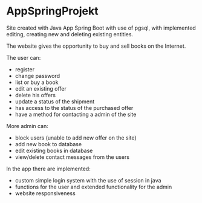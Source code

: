 # AppSpringProjekt
Site created with Java App Spring Boot with use of pgsql, with implemented editing, creating new and deleting existing entities.

The website gives the opportunity to buy and sell books on the Internet.

The user can: 
- register
- change password
- list or buy a book
- edit an existing offer
- delete his offers
- update a status of the shipment
- has access to the status of the purchased offer
- have a method for contacting a admin of the site

More admin can: 
- block users (unable to add new offer on the site)
- add new book to database
- edit existing books in database
- view/delete contact messages from the users

In the app there are implemented:
- custom simple login system with the use of session in java
- functions for the user and extended functionality for the admin
- website responsiveness
